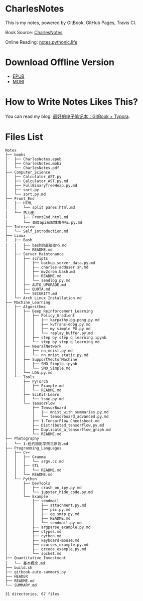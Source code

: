 # CharlesNotes

This is my notes, powered by GitBook, GitHub Pages, Travis CI.

Book Source: [CharlesNotes](https://github.com/the0demiurge/Notes)

Online Reading: [notes.pythonic.life](https://notes.pythonic.life)

# Download Offline Version

- [EPUB](https://raw.githubusercontent.com/the0demiurge/Notes/gh-pages/books/CharlesNotes.epub)
- [MOBI](https://raw.githubusercontent.com/the0demiurge/Notes/gh-pages/books/CharlesNotes.mobi)

# How to Write Notes Likes This?

You can read my blog: [最好的电子笔记本：GitBook + Typora](https://the0demiurge.blogspot.jp/2018/02/gitbooktypora.html).

# Files List

```
Notes
├── books
│   ├── CharlesNotes.epub
│   ├── CharlesNotes.mobi
│   └── CharlesNotes.pdf
├── Computer_Science
│   ├── Calculator_AST.py
│   ├── Calculator_AST.py.md
│   ├── FullBinaryTreeHeap.py.md
│   ├── sort.py
│   └── sort.py.md
├── Front_End
│   ├── HTML
│   │   └── split panes.html.md
│   └── 热力图
│       ├── FrontEnd.html.md
│       └── 百度api获取城市坐标.py.md
├── Interview
│   └── Self_Introduction.md
├── Linux
│   ├── Bash
│   │   ├── bash的高级技巧.md
│   │   └── README.md
│   ├── Server_Maintenance
│   │   ├── scripts
│   │   │   ├── backup_server_data.py.md
│   │   │   ├── charles-adduser.sh.md
│   │   │   ├── mv2cron.bash.md
│   │   │   ├── README.md
│   │   │   └── sendlog.py.md
│   │   ├── AUTO_UPGRADE.md
│   │   ├── QUOTA.md
│   │   └── SECURITY.md
│   └── Arch Linux Installation.md
├── Machine_Learning
│   ├── Algorithms
│   │   ├── Deep_Reinforcement_Learning
│   │   │   ├── Policy_Gradient
│   │   │   │   ├── karpathy-pg-pong.py.md
│   │   │   │   ├── kvfrans-ddpg.py.md
│   │   │   │   ├── my simple PG.py.md
│   │   │   │   └── replay_buffer.py.md
│   │   │   ├── step by step q learning.ipynb
│   │   │   └── step by step q learning.md
│   │   ├── NeuralNetwork
│   │   │   ├── nn_mnist.py.md
│   │   │   └── nn_mnist_static.py.md
│   │   ├── SupportVectorMachine
│   │   │   ├── SMO_Simple.ipynb
│   │   │   └── SMO_Simple.md
│   │   └── LDA.py.md
│   └── Tools
│       ├── PyTorch
│       │   ├── Example.md
│       │   └── README.md
│       ├── SciKit-Learn
│       │   └── tsne.py.md
│       └── TensorFlow
│           ├── TensorBoard
│           │   ├── mnist_with_summaries.py.md
│           │   └── tensorboard_advanced.py.md
│           ├── 1-TensorFlow Cheetsheet.md
│           ├── Distributed_tensorflow.py.md
│           ├── Duplicate_a_tensorflow_graph.md
│           └── README.md
├── Photography
│   └── 1-纽约摄影学院三原则.md
├── Programming_Languages
│   ├── C++
│   │   ├── Gramma
│   │   │   └── argv.cc.md
│   │   ├── STL
│   │   │   └── README.md
│   │   └── README.md
│   └── Python
│       ├── DevTools
│       │   ├── crash_on_ipy.py.md
│       │   └── jupyter_hide_code.py.md
│       └── Example
│           ├── sendmail
│           │   ├── attachment.py.md
│           │   ├── pic.py.md
│           │   ├── qq_smtp.py.md
│           │   ├── README.md
│           │   └── sendmail.py.md
│           ├── argparse_example.py.md
│           ├── ctypes.md
│           ├── cython.md
│           ├── keyboard-mouse.md
│           ├── ncurses_example.py.md
│           ├── qrcode_example.py.md
│           └── socket.md
├── Quantitative_Investment
│   └── 基本概念.md
├── build.sh
├── gitbook-auto-summary.py
├── HEADER
├── README.md
└── SUMMARY.md

31 directories, 67 files
```
